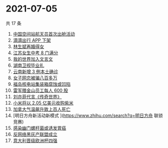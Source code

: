 # 2021-07-05

共 17 条

<!-- BEGIN -->
<!-- 最后更新时间 Mon Jul 05 2021 14:09:53 GMT+0800 (China Standard Time) -->

1. [中国空间站航天员首次出舱活动](https://www.zhihu.com/search?q=首次出舱)
2. [滴滴出行 APP 下架](https://www.zhihu.com/search?q=滴滴下架)
3. [林生斌再婚得女](https://www.zhihu.com/search?q=林生斌)
4. [江苏女生中考 8 门满分](https://www.zhihu.com/search?q=中考)
5. [我的世界加入文言文](https://www.zhihu.com/search?q=我的世界)
6. [湖南卫视毕业礼](https://www.zhihu.com/search?q=2021毕业礼)
7. [云南新增 3 例本土确诊](https://www.zhihu.com/search?q=云南疫情)
8. [女子网恋被骗八百多万](https://www.zhihu.com/search?q=网恋被骗)
9. [福岛核电站集装箱腐蚀或凹陷](https://www.zhihu.com/search?q=福岛核电站)
10. [雷军赠金山员工每人 600 股](https://www.zhihu.com/search?q=金山股票)
11. [刘亦菲代言《传奇世界》](https://www.zhihu.com/search?q=传奇世界手游)
12. [小米将以 2.05 亿美元收购紫米](https://www.zhihu.com/search?q=小米收购紫米)
13. [加拿大气温飙升致上百人死亡](https://www.zhihu.com/search?q=加拿大气温飙升)
14. [明日方舟新活动新模式 ](https://www.zhihu.com/search?q=明日方舟 联锁竞赛)
15. [感染幽门螺杆菌或诱发胃癌](https://www.zhihu.com/search?q=幽门螺杆菌)
16. [反网络黑灰产联盟成立](https://www.zhihu.com/search?q=TapTap)
17. [意大利晋级欧洲杯四强](https://www.zhihu.com/search?q=意大利队)

<!-- END -->
